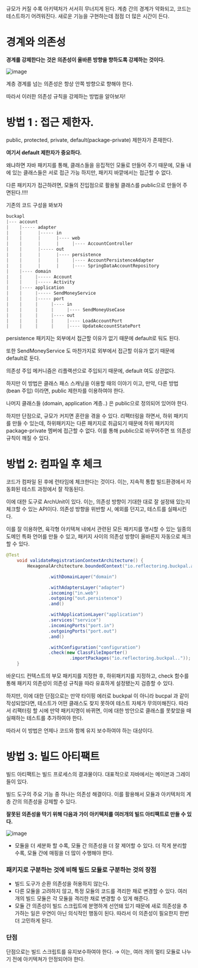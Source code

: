 규모가 커질 수록 아키텍처가 서서히 무너지게 된다. 계층 간의 경계가 약화되고, 코드는 테스트하기 어려워진다. 새로운 기능을 구현하는데 점점 더 많은 시간이 든다. 

# 경계와 의존성

**경계를 강제한다는 것은 의존성이 올바른 방향을 향하도록 강제하는 것이다.** 

![image](https://github.com/ZI-won-ZONE-ha/CS_JONGJIBU/assets/87687210/9eef1fcb-14c9-4a5e-a830-eacd317672fe)

계층 경계를 넘는 의존성은 항상 안쪽 방향으로 향해야 한다. 

따라서 이러한 의존성 규칙을 강제하는 방법을 알아보자!

# 방법 1 : 접근 제한자.

public, protected, private, default(package-private) 제한자가 존재한다. 

**여기서 default 제한자가 중요하다.** 

왜냐하면 자바 패키지를 통해, 클래스들을 응집적인 모듈로 만들어 주기 때문에, 모듈 내에 있는 클래스들은 서로 접근 가능 하지만, 패키지 바깥에서는 접근할 수 없다. 

다른 패키지가 접근하려면, 모듈의 진입점으로 활용될 클래스를 public으로 만들어 주면된다.!!!! 

기존의 코드 구성을 봐보자 

```java
buckapl
|--- account
|    |----- adapter
|    |      |----- in
|    |      |      |---- web
|    |      |      |     |---- AccountController
|    |      |----- out
|    |      |      |---- persistence
|    |      |      |     |---- AccountPersistenceAdapter
|    |      |      |     |---- SpringDataAccountRepository
|    |---- domain
|    |     |----- Account
|    |     |----- Activity
|    |---- application
|    |     |----- SendMoneyService
|    |     |----- port
|    |     |     |---- in
|    |     |     |     |---- SendMoneyUseCase
|    |     |     |---- out
|    |     |     |     |---- LoadAccountPort
|    |     |     |     |---- UpdateAccountStatePort
```

persistence 패키지는 외부에서 접근할 이유가 없기 때문에 default로 둬도 된다. 

또한 SendMoneyService 도 마찬가지로 외부에서 접근할 이유가 없기 때문에 default로 둔다. 

의존성 주입 메커니즘은 리플랙션으로 주입되기 때문에, default 여도 상관없다. 

하지만 이 방법은 클래스 패스 스캐닝을 이용할 때의 이야기 이고, 만약, 다른 방법(bean 주입) 이라면, public 제한자를 이용하여야 한다. 

나머지 클래스들 (domain, application 계층..) 은 public으로 정의되어 있어야 한다. 

하지만 단점으로, 규모가 커지면 혼란을 겪을 수 있다. 리팩터링을 하면서, 하위 패키지를 만들 수 있는데, 하위패키지는 다른 패키지로 취급되기 때문에 하위 패키지의 package-private  멤버에 접근할 수 없다. 이를 통해 public으로 바꾸어주면 또 의존성 규칙이 깨질 수 있다. 

# 방법 2: 컴파일 후 체크

코드가 컴파일 된 후에 런타임에 체크한다는 것이다. 이는, 지속적 통합 빌드환경에서 자동화된 테스트 과정에서 잘 작동된다. 

이에 대한 도구로 ArchUnit이 있다. 이는, 의존성 방향이 기대한 대로 잘 설정돼 있는지 체크할 수 있는 API이다. 의존성 방향을 위반할 시, 예외를 던지고, 테스트를 실패시킨다. 

이를 잘 이용하면, 육각형 아키텍쳐 내에서 관련된 모든 패키지를 명시할 수 있는 일종의 도메인 특화 언어를 만들 수 있고, 패키지 사이의 의존성 방향이 올바른지 자동으로 체크할 수 있다. 

```java
@Test
	void validateRegistrationContextArchitecture() {
		HexagonalArchitecture.boundedContext("io.reflectoring.buckpal.account")

				.withDomainLayer("domain")

				.withAdaptersLayer("adapter")
				.incoming("in.web")
				.outgoing("out.persistence")
				.and()

				.withApplicationLayer("application")
				.services("service")
				.incomingPorts("port.in")
				.outgoingPorts("port.out")
				.and()

				.withConfiguration("configuration")
				.check(new ClassFileImporter()
						.importPackages("io.reflectoring.buckpal.."));
	}
```

바운디드 컨텍스트의 부모 패키지를 지정한 후, 하위패키지를 지정하고, check 함수를 통해 패키지 의존성이 의존성 규칙을 따라 유효하게 설정됐는지 검증할 수 있다. 

하지만, 이에 대한 단점으로는 만약 타이핑 에러로 buckpal 이 아니라 bucpal 과 같이 작성되었다면, 테스트가 어떤 클래스도 찾지 못하여 테스트 자체가 무의미해진다. 따라서 리팩터링 할 시에 만약 패키지명이 바뀌면, 이에 대한 방안으로 클래스를 못찾았을 때 실패하는 테스트를 추가하여야 한다.

따라서 이 방법은 언제나 코드와 함께 유지 보수하여야 하는 대상이다. 

# 방법 3: 빌드 아티팩트

빌드 아티팩트는 빌드 프로세스의 결과물이다. 대표적으로 자바에서는 메이븐과 그레이들이 있다. 

빌드 도구의 주요 기능 중 하나는 의존성 해결이다. 이를 활용해서 모듈과 아키텍처의 계층 간의 의존성을 강제할 수 있다. 

**잘못된 의존성을 막기 위해 다음과 가이 아키텍처를 여러개의 빌드 아티팩트로 만들 수 있다.**

![image](https://github.com/ZI-won-ZONE-ha/CS_JONGJIBU/assets/87687210/09cbbb1e-d66b-40de-b91a-58b2f2f0214e)

- 모듈을 더 세분화 할 수록, 모듈 간 의존성을 더 잘 제어할 수 있다. 더 작게 분리할 수록, 모듈 간에 매핑을 더 많이 수행해야 한다.

### 패키지로 구분하는 것에 비해 빌드 모듈로 구분하는 것의 장점

- 빌드 도구가 순환 의존성을 허용하지 않는다.
- 다른 모듈을 고려하지 않고, 특정 모듈의 코드를 격리한 채로 변경할 수 있다. 여러개의 빌드 모듈은 각 모듈을 격리한 채로 변경할 수 있게 해준다.
- 모듈 간 의존성이 빌드 스크립트에 분명하게 선언돼 있기 때문에 새로 의존성을 추가하는 일은 우연이 아닌 의식적인 행동이 된다. 따라서 이 의존성이 필요한지 한번 더 고민하게 된다.

### 단점

단점으로는 빌드 스크립트를 유지보수하여야 한다. → 이는, 여러 개의 멀티 모듈로 나누기 전에 아키텍쳐가 안정되어야 한다.
